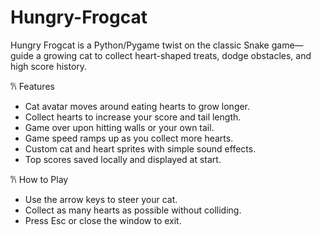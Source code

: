 # Hungry-Frogcat
Hungry Frogcat is a Python/Pygame twist on the classic Snake game—guide a growing cat to collect heart-shaped treats, dodge obstacles, and high score history.

𐙚 Features
- Cat avatar moves around eating hearts to grow longer.
- Collect hearts to increase your score and tail length.
- Game over upon hitting walls or your own tail.
- Game speed ramps up as you collect more hearts.
- Custom cat and heart sprites with simple sound effects.
- Top scores saved locally and displayed at start.

𐙚 How to Play
- Use the arrow keys to steer your cat.
- Collect as many hearts as possible without colliding.
- Press Esc or close the window to exit.


